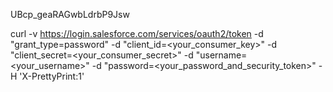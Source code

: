 UBcp_geaRAGwbLdrbP9Jsw

curl -v https://login.salesforce.com/services/oauth2/token -d "grant_type=password" -d "client_id=<your_consumer_key>" -d "client_secret=<your_consumer_secret>" -d "username=<your_username>" -d "password=<your_password_and_security_token>" -H 'X-PrettyPrint:1'
